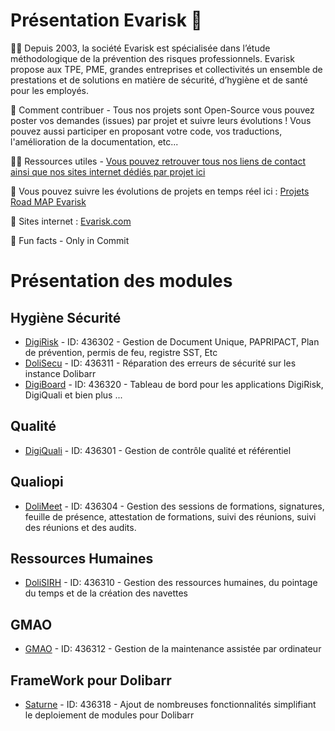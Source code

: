 # Présentation Evarisk 👋

🙋‍♀️ Depuis 2003, la société Evarisk est spécialisée dans l’étude méthodologique de la prévention des risques professionnels. Evarisk propose aux TPE, PME, grandes entreprises et collectivités un ensemble de prestations et de solutions en matière de sécurité, d’hygiène et de santé pour les employés.

🌈 Comment contribuer - Tous nos projets sont Open-Source vous pouvez poster vos demandes (issues) par projet et suivre leurs évolutions ! Vous pouvez aussi participer en proposant votre code, vos traductions, l'amélioration de la documentation, etc...

👩‍💻 Ressources utiles - [Vous pouvez retrouver tous nos liens de contact ainsi que nos sites internet dédiés par projet ici](https://www.evarisk.com/linktree)

🧙 Vous pouvez suivre les évolutions de projets en temps réel ici : [Projets Road MAP Evarisk](https://github.com/orgs/Evarisk/projects/40/views/1?layout=board)

👩‍ Sites internet : [Evarisk.com](https://www.evarisk.com/) 

🍿 Fun facts - Only in Commit

# Présentation des modules
## Hygiène Sécurité
- [DigiRisk](https://github.com/Evarisk/Digirisk) - ID: 436302 - Gestion de Document Unique, PAPRIPACT, Plan de prévention, permis de feu, registre SST, Etc
- [DoliSecu](https://github.com/Evarisk/dolisecu) - ID: 436311 - Réparation des erreurs de sécurité sur les instance Dolibarr
- [DigiBoard](https://github.com/Evarisk/digiboard) - ID: 436320 - Tableau de bord pour les applications DigiRisk, DigiQuali et bien plus ...
## Qualité
- [DigiQuali](https://github.com/Evarisk/DigiQuali) - ID: 436301 - Gestion de contrôle qualité et référentiel
## Qualiopi
- [DoliMeet](https://github.com/Evarisk/dolimeet) - ID: 436304 - Gestion des sessions de formations, signatures, feuille de présence, attestation de formations, suivi des réunions, suivi des réunions et des audits.
## Ressources Humaines
- [DoliSIRH](https://github.com/Evarisk/DoliSIRH) - ID: 436310 - Gestion des ressources humaines, du pointage du temps et de la création des navettes
## GMAO
- [GMAO](https://github.com/Evarisk/gmao) - ID: 436312 - Gestion de la maintenance assistée par ordinateur
## FrameWork pour Dolibarr
- [Saturne](https://github.com/Evarisk/Saturne) - ID: 436318 - Ajout de nombreuses fonctionnalités simplifiant le deploiement de modules pour Dolibarr







